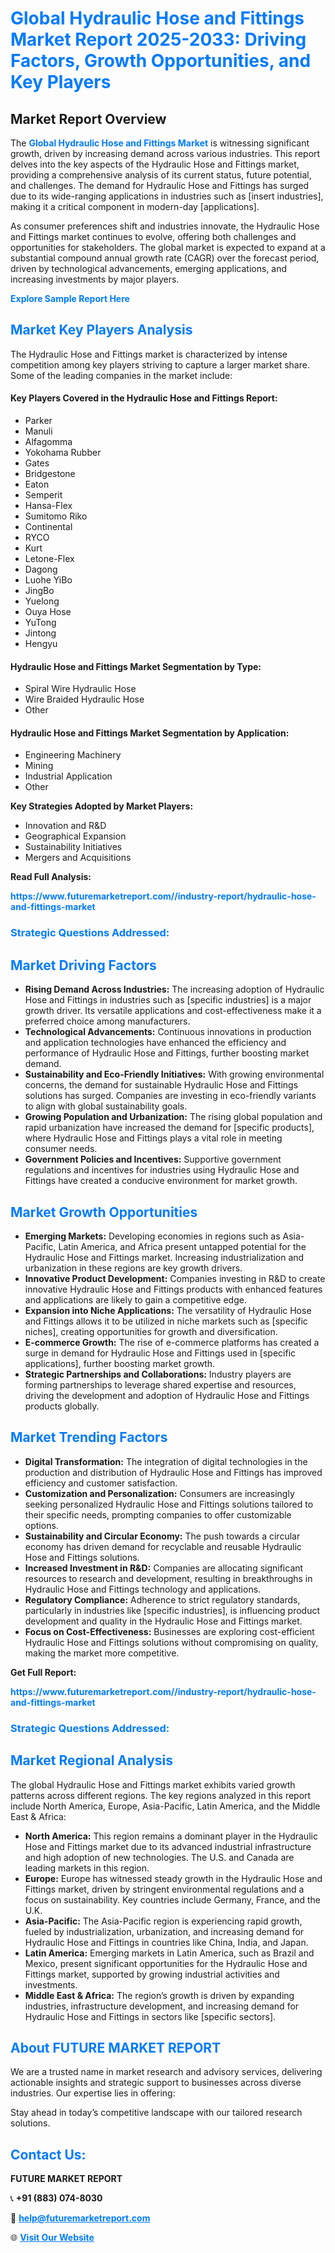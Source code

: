<h1 style="color: #007BFF;">Global Hydraulic Hose and Fittings Market Report 2025-2033: Driving Factors, Growth Opportunities, and Key Players</h1>

<section id="overview">
<h2>Market Report Overview</h2>
<p>The <a href="https://www.futuremarketreport.com//industry-report/hydraulic-hose-and-fittings-market" style="color: #007BFF; text-decoration: none;"><strong>Global Hydraulic Hose and Fittings Market</strong></a> is witnessing significant growth, driven by increasing demand across various industries. This report delves into the key aspects of the Hydraulic Hose and Fittings market, providing a comprehensive analysis of its current status, future potential, and challenges. The demand for Hydraulic Hose and Fittings has surged due to its wide-ranging applications in industries such as [insert industries], making it a critical component in modern-day [applications].</p>
<p>As consumer preferences shift and industries innovate, the Hydraulic Hose and Fittings market continues to evolve, offering both challenges and opportunities for stakeholders. The global market is expected to expand at a substantial compound annual growth rate (CAGR) over the forecast period, driven by technological advancements, emerging applications, and increasing investments by major players.</p>
</section>

<section id="overview">
<p><a href="https://www.futuremarketreport.com//request-sample/reportId=89330" style="color: #007BFF; text-decoration: none;"><strong>Explore Sample Report Here</strong></a></p>
</section>

<section id="key-players">
<h2 style="color: #007BFF;">Market Key Players Analysis</h2>
<p>The Hydraulic Hose and Fittings market is characterized by intense competition among key players striving to capture a larger market share. Some of the leading companies in the market include:</p>
<h4>Key Players Covered in the Hydraulic Hose and Fittings Report:</h4>
<ul><li>Parker</li><li>Manuli</li><li>Alfagomma</li><li>Yokohama Rubber</li><li>Gates</li><li>Bridgestone</li><li>Eaton</li><li>Semperit</li><li>Hansa-Flex</li><li>Sumitomo Riko</li><li>Continental</li><li>RYCO</li><li>Kurt</li><li>Letone-Flex</li><li>Dagong</li><li>Luohe YiBo</li><li>JingBo</li><li>Yuelong</li><li>Ouya Hose</li><li>YuTong</li><li>Jintong</li><li>Hengyu</li></ul>
<h4>Hydraulic Hose and Fittings Market Segmentation by Type:</h4>
<ul><li>Spiral Wire Hydraulic Hose</li><li>Wire Braided Hydraulic Hose</li><li>Other</li></ul>

<h4>Hydraulic Hose and Fittings Market Segmentation by Application:</h4>
<ul><li>Engineering Machinery</li><li>Mining</li><li>Industrial Application</li><li>Other</li></ul>
<p><strong>Key Strategies Adopted by Market Players:</strong></p>
<ul>
<li>Innovation and R&D</li>
<li>Geographical Expansion</li>
<li>Sustainability Initiatives</li>
<li>Mergers and Acquisitions</li>
</ul>
</section>

<section>
<p><strong>Read Full Analysis: </strong></p><a href="https://www.futuremarketreport.com//industry-report/hydraulic-hose-and-fittings-market" style="color: #007BFF; text-decoration: none;"><strong>https://www.futuremarketreport.com//industry-report/hydraulic-hose-and-fittings-market</strong></a>
<h3 style="color: #007BFF;">Strategic Questions Addressed:</h3>
</section>

<section id="driving-factors">
<h2 style="color: #007BFF;">Market Driving Factors</h2>
<ul>
<li><strong>Rising Demand Across Industries:</strong> The increasing adoption of Hydraulic Hose and Fittings in industries such as [specific industries] is a major growth driver. Its versatile applications and cost-effectiveness make it a preferred choice among manufacturers.</li>
<li><strong>Technological Advancements:</strong> Continuous innovations in production and application technologies have enhanced the efficiency and performance of Hydraulic Hose and Fittings, further boosting market demand.</li>
<li><strong>Sustainability and Eco-Friendly Initiatives:</strong> With growing environmental concerns, the demand for sustainable Hydraulic Hose and Fittings solutions has surged. Companies are investing in eco-friendly variants to align with global sustainability goals.</li>
<li><strong>Growing Population and Urbanization:</strong> The rising global population and rapid urbanization have increased the demand for [specific products], where Hydraulic Hose and Fittings plays a vital role in meeting consumer needs.</li>
<li><strong>Government Policies and Incentives:</strong> Supportive government regulations and incentives for industries using Hydraulic Hose and Fittings have created a conducive environment for market growth.</li>
</ul>
</section>

<section id="growth-opportunities">
<h2 style="color: #007BFF;">Market Growth Opportunities</h2>
<ul>
<li><strong>Emerging Markets:</strong> Developing economies in regions such as Asia-Pacific, Latin America, and Africa present untapped potential for the Hydraulic Hose and Fittings market. Increasing industrialization and urbanization in these regions are key growth drivers.</li>
<li><strong>Innovative Product Development:</strong> Companies investing in R&D to create innovative Hydraulic Hose and Fittings products with enhanced features and applications are likely to gain a competitive edge.</li>
<li><strong>Expansion into Niche Applications:</strong> The versatility of Hydraulic Hose and Fittings allows it to be utilized in niche markets such as [specific niches], creating opportunities for growth and diversification.</li>
<li><strong>E-commerce Growth:</strong> The rise of e-commerce platforms has created a surge in demand for Hydraulic Hose and Fittings used in [specific applications], further boosting market growth.</li>
<li><strong>Strategic Partnerships and Collaborations:</strong> Industry players are forming partnerships to leverage shared expertise and resources, driving the development and adoption of Hydraulic Hose and Fittings products globally.</li>
</ul>
</section>

<section id="trending-factors">
<h2 style="color: #007BFF;">Market Trending Factors</h2>
<ul>
<li><strong>Digital Transformation:</strong> The integration of digital technologies in the production and distribution of Hydraulic Hose and Fittings has improved efficiency and customer satisfaction.</li>
<li><strong>Customization and Personalization:</strong> Consumers are increasingly seeking personalized Hydraulic Hose and Fittings solutions tailored to their specific needs, prompting companies to offer customizable options.</li>
<li><strong>Sustainability and Circular Economy:</strong> The push towards a circular economy has driven demand for recyclable and reusable Hydraulic Hose and Fittings solutions.</li>
<li><strong>Increased Investment in R&D:</strong> Companies are allocating significant resources to research and development, resulting in breakthroughs in Hydraulic Hose and Fittings technology and applications.</li>
<li><strong>Regulatory Compliance:</strong> Adherence to strict regulatory standards, particularly in industries like [specific industries], is influencing product development and quality in the Hydraulic Hose and Fittings market.</li>
<li><strong>Focus on Cost-Effectiveness:</strong> Businesses are exploring cost-efficient Hydraulic Hose and Fittings solutions without compromising on quality, making the market more competitive.</li>
</ul>
</section>

<section>
<p><strong>Get Full Report: </strong></p><a href="https://www.futuremarketreport.com//industry-report/hydraulic-hose-and-fittings-market" style="color: #007BFF; text-decoration: none;"><strong>https://www.futuremarketreport.com//industry-report/hydraulic-hose-and-fittings-market</strong></a>
<h3 style="color: #007BFF;">Strategic Questions Addressed:</h3>
</section>


<section id="regional-analysis">
<h2 style="color: #007BFF;">Market Regional Analysis</h2>
<p>The global Hydraulic Hose and Fittings market exhibits varied growth patterns across different regions. The key regions analyzed in this report include North America, Europe, Asia-Pacific, Latin America, and the Middle East & Africa:</p>
<ul>
<li><strong>North America:</strong> This region remains a dominant player in the Hydraulic Hose and Fittings market due to its advanced industrial infrastructure and high adoption of new technologies. The U.S. and Canada are leading markets in this region.</li>
<li><strong>Europe:</strong> Europe has witnessed steady growth in the Hydraulic Hose and Fittings market, driven by stringent environmental regulations and a focus on sustainability. Key countries include Germany, France, and the U.K.</li>
<li><strong>Asia-Pacific:</strong> The Asia-Pacific region is experiencing rapid growth, fueled by industrialization, urbanization, and increasing demand for Hydraulic Hose and Fittings in countries like China, India, and Japan.</li>
<li><strong>Latin America:</strong> Emerging markets in Latin America, such as Brazil and Mexico, present significant opportunities for the Hydraulic Hose and Fittings market, supported by growing industrial activities and investments.</li>
<li><strong>Middle East & Africa:</strong> The region’s growth is driven by expanding industries, infrastructure development, and increasing demand for Hydraulic Hose and Fittings in sectors like [specific sectors].</li>
</ul>
</section>

<footer>
<h2 style="color: #007BFF;">About FUTURE MARKET REPORT</h2>
<p>We are a trusted name in market research and advisory services, delivering actionable insights and strategic support to businesses across diverse industries. Our expertise lies in offering:</p>

<p>Stay ahead in today’s competitive landscape with our tailored research solutions.</p>

<h2 style="color: #007BFF;">Contact Us:</h2>
<p><strong>FUTURE MARKET REPORT</strong></p>
<p>📞 <strong>+91 (883) 074-8030</strong></p>
<p>📧 <strong><a href="mailto:help@futuremarketreport.com" style="color: #007BFF;">help@futuremarketreport.com</a></strong></p>
<p>🌐 <strong><a href="https://www.futuremarketreport.com/" style="color: #007BFF;">Visit Our Website</a></strong></p>
</footer>